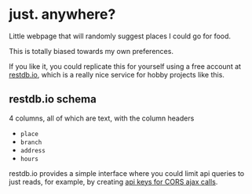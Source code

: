# just. anywhere?

Little webpage that will randomly suggest places I could go for food.

This is totally biased towards my own preferences.

If you like it, you could replicate this for yourself using a free account at [restdb.io](https://restdb.io/), which is a really nice service for hobby projects like this.

## restdb.io schema

4 columns, all of which are text, with the column headers

+ `place`
+ `branch`
+ `address`
+ `hours`

restdb.io provides a simple interface where you could limit api queries to just reads, for example, by creating [api keys for CORS ajax calls](https://restdb.io/docs/apikeys-and-cors).
